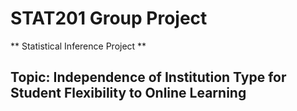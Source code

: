 # STAT201 Group Project 
** Statistical Inference Project **
## Topic: Independence of Institution Type for Student Flexibility to Online Learning 
